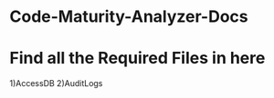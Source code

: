 # Code-Maturity-Analyzer-Docs

# Find all the Required Files in here 
   1)AccessDB 
   2)AuditLogs
